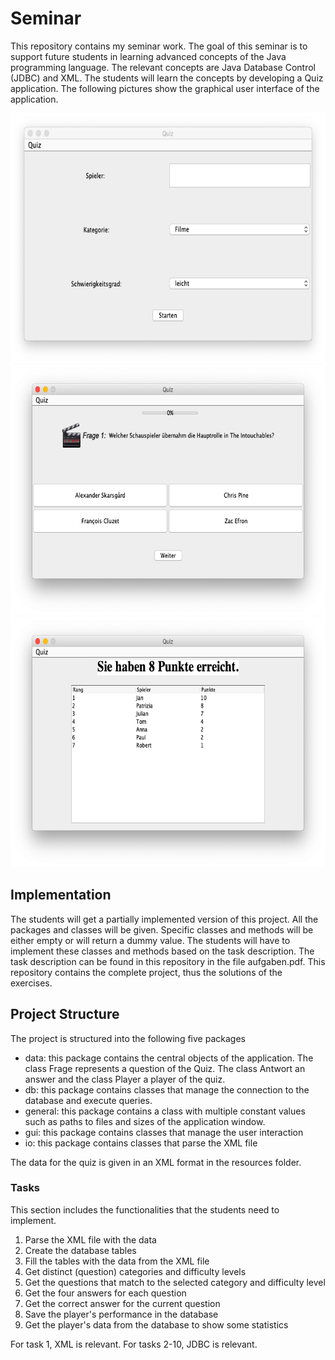 # Seminar

This repository contains my seminar work. The goal of this seminar is to support future students in learning advanced concepts of the Java programming language.
The relevant concepts are Java Database Control (JDBC) and XML. The students will learn the concepts by developing a Quiz application. The following pictures show the graphical user interface of the application.

<img src="/docs/Main-Gui.png" width="600" height="400">
<img src="/docs/Film-Quiz.png" width="600" height="400">
<img src="/docs/Statistik.png" width="600" height="400">

## Implementation
The students will get a partially implemented version of this project. All the packages and classes will be given. Specific classes and methods will be either empty or will return a dummy value. The students will have to implement these classes and methods based on the task description. The task description can be found in this repository in the file aufgaben.pdf. This repository contains the complete project, thus the solutions of the exercises.

## Project Structure
The project is structured into the following five packages
- data: this package contains the central objects of the application. The class Frage represents a question of the Quiz. The class Antwort an answer and the class Player a player of the quiz.
- db: this package contains classes that manage the connection to the database and execute queries.
- general: this package contains a class with multiple constant values such as paths to files and sizes of the application window.
- gui: this package contains classes that manage the user interaction  
- io: this package contains classes that parse the XML file 

The data for the quiz is given in an XML format in the resources folder. 

### Tasks
This section includes the functionalities that the students need to implement.
1. Parse the XML file with the data
2. Create the database tables
3. Fill the tables with the data from the XML file
4. Get distinct (question) categories and difficulty levels
5. Get the questions that match to the selected category and difficulty level
6. Get the four answers for each question
7. Get the correct answer for the current question
8. Save the player's performance in the database
9. Get the player's data from the database to show some statistics

For task 1, XML is relevant.
For tasks 2-10, JDBC is relevant.
